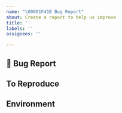```yaml
---
name: "\U0001F41B Bug Report"
about: Create a report to help us improve
title: ''
labels: ''
assignees: ''

---
```


## 🐛 Bug Report
<!--
  A clear and concise description of what the bug is.
  Include screenshots if needed.
-->

## To Reproduce
<!--
  Steps to reproduce the behavior.
-->

## Environment
<!--
  Tell us about your Android/iOS/React-Native Version,
  package information and your operating system if relevant.
-->
